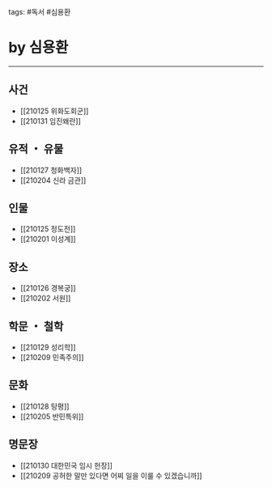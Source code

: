 tags: #독서 #심용환

# by 심용환

<hr />

## 사건
- [[210125 위화도회군]]
- [[210131 임진왜란]]

## 유적 ・ 유물
- [[210127 청화백자]]
- [[210204 신라 금관]]

## 인물
- [[210125 정도전]]
- [[210201 이성계]]

## 장소
- [[210126 경복궁]]
- [[210202 서원]]

## 학문 ・ 철학
- [[210129 성리학]]
- [[210209 민족주의]]

## 문화
- [[210128 탕평]]
- [[210205 반민특위]]

## 명문장
- [[210130 대한민국 임시 헌장]]
- [[210209 공허한 말만 있다면 어찌 일을 이룰 수 있겠습니까]]